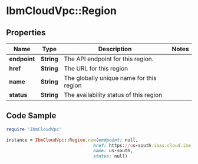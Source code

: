 # IbmCloudVpc::Region

## Properties

Name | Type | Description | Notes
------------ | ------------- | ------------- | -------------
**endpoint** | **String** | The API endpoint for this region. | 
**href** | **String** | The URL for this region | 
**name** | **String** | The globally unique name for this region | 
**status** | **String** | The availability status of this region | 

## Code Sample

```ruby
require 'IbmCloudVpc'

instance = IbmCloudVpc::Region.new(endpoint: null,
                                 href: https://us-south.iaas.cloud.ibm.com/v1/regions/us-south,
                                 name: us-south,
                                 status: null)
```


